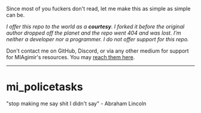 Since most of you fuckers don't read, let me make this as simple as simple can be.

*I offer this repo to the world as a **courtesy**. I forked it before the original author dropped off the planet and the repo went 404 and was lost. I'm neither a developer nor a programmer. I do not offer support for this repo.*

Don't contact me on GitHub, Discord, or via any other medium for support for MIAgimir's resources. You may [reach them here](https://github.com/Mesa-Indigo).

---

# mi_policetasks
 "stop making me say shit I didn't say" - Abraham Lincoln

